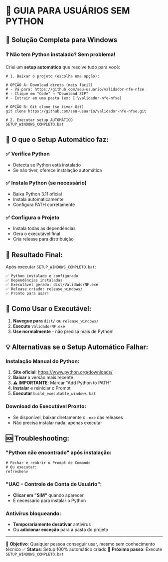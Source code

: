 # 🎯 GUIA PARA USUÁRIOS SEM PYTHON

## 🚀 Solução Completa para Windows

### ❓ Não tem Python instalado? Sem problema!

Criei um **setup automático** que resolve tudo para você:

```batch
# 1. Baixar o projeto (escolha uma opção):

# OPÇÃO A: Download direto (mais fácil)
# - Vá para: https://github.com/seu-usuario/validador-nfe-nfse
# - Clique em "Code" → "Download ZIP"
# - Extrair em uma pasta (ex: C:\validador-nfe-nfse)

# OPÇÃO B: Git clone (se tiver Git)
git clone https://github.com/seu-usuario/validador-nfe-nfse.git

# 2. Executar setup AUTOMÁTICO
SETUP_WINDOWS_COMPLETO.bat
```

## 🔧 O que o Setup Automático faz:

### ✅ Verifica Python
- Detecta se Python está instalado
- Se não tiver, oferece instalação automática

### ✅ Instala Python (se necessário)
- Baixa Python 3.11 oficial
- Instala automaticamente
- Configura PATH corretamente

### ✅ Configura o Projeto
- Instala todas as dependências
- Gera o executável final
- Cria release para distribuição

## 🎯 Resultado Final:

Após executar `SETUP_WINDOWS_COMPLETO.bat`:

```
✅ Python instalado e configurado
✅ Dependências instaladas
✅ Executável gerado: dist/ValidadorNF.exe
✅ Release criado: release_windows/
✅ Pronto para usar!
```

## 🚀 Como Usar o Executável:

1. **Navegue para** `dist/` ou `release_windows/`
2. **Execute** `ValidadorNF.exe`
3. **Use normalmente** - não precisa mais de Python!

## 💡 Alternativas se o Setup Automático Falhar:

### Instalação Manual do Python:
1. **Site oficial**: https://www.python.org/downloads/
2. **Baixar** a versão mais recente
3. **⚠️ IMPORTANTE**: Marcar "Add Python to PATH"
4. **Instalar** e reiniciar o Prompt
5. **Executar** `build_executable_windows.bat`

### Download do Executável Pronto:
- Se disponível, baixar diretamente o `.exe` das releases
- Não precisa instalar nada, apenas executar

## 🆘 Troubleshooting:

### "Python não encontrado" após instalação:
```batch
# Fechar e reabrir o Prompt de Comando
# Ou executar:
refreshenv
```

### "UAC - Controle de Conta de Usuário":
- **Clicar em "SIM"** quando aparecer
- É necessário para instalar o Python

### Antivírus bloqueando:
- **Temporariamente desativar** antivírus
- Ou **adicionar exceção** para a pasta do projeto

---

🎯 **Objetivo**: Qualquer pessoa conseguir usar, mesmo sem conhecimento técnico
✅ **Status**: Setup 100% automático criado
🚀 **Próximo passo**: Execute `SETUP_WINDOWS_COMPLETO.bat`